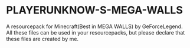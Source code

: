 # PLAYERUNKNOW-S-MEGA-WALLS
A resourcepack for Minecraft(Best in MEGA WALLS) by GeForceLegend.   
All these files can be used in your resourcepacks, but please declare that these files are created by me.
